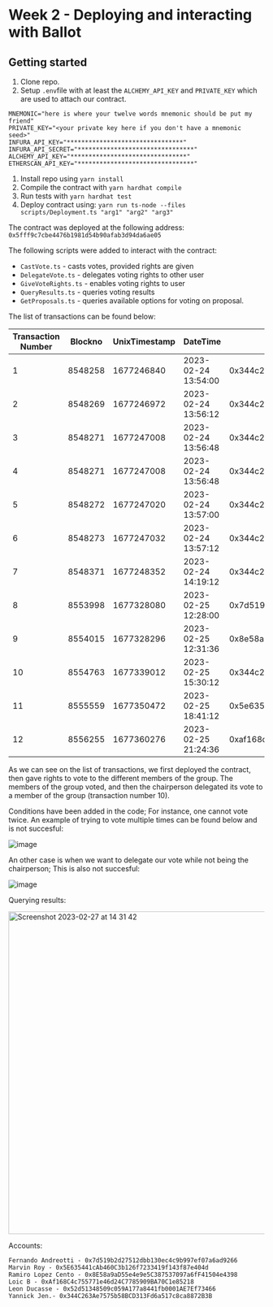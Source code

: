 Week 2 - Deploying and interacting with Ballot
===========================

Getting started
-------------------

1. Clone repo.
2. Setup `.env`file with at least the `ALCHEMY_API_KEY` and `PRIVATE_KEY` which are used to attach our contract. 
````
MNEMONIC="here is where your twelve words mnemonic should be put my friend"
PRIVATE_KEY="<your private key here if you don't have a mnemonic seed>"
INFURA_API_KEY="********************************"
INFURA_API_SECRET="********************************"
ALCHEMY_API_KEY="********************************"
ETHERSCAN_API_KEY="********************************"
````

1. Install repo using `yarn install`
2. Compile the contract with `yarn hardhat compile`
3. Run tests with `yarn hardhat test`
4. Deploy contract using: `yarn run ts-node --files scripts/Deployment.ts "arg1" "arg2" "arg3"`

The contract was deployed at the following address: `0x5fff9c7cbe4476b1981d54b90afab3d94da6ae05`

The following scripts were added to interact with the contract:
- `CastVote.ts` - casts votes, provided rights are given
- `DelegateVote.ts` - delegates voting rights to other user
- `GiveVoteRights.ts` - enables voting rights to user
- `QueryResults.ts` - queries voting results
- `GetProposals.ts` - queries available options for voting on proposal.

The list of transactions can be found below:

| Transaction Number | Blockno | UnixTimestamp | DateTime            | From                                       | To ContractAddress                         | TxnFee(ETH)       | Method             |
|--------------------|---------|---------------|---------------------|--------------------------------------------|--------------------------------------------|-------------------|--------------------|
| 1                  | 8548258 | 1677246840    | 2023-02-24 13:54:00 | 0x344c263ae7575b58bcd313fd6a517c8ca8872b3b | 0x5fff9c7cbe4476b1981d54b90afab3d94da6ae05 | 0.029798703223706 | 0x60806040         |
| 2                  | 8548269 | 1677246972    | 2023-02-24 13:56:12 | 0x344c263ae7575b58bcd313fd6a517c8ca8872b3b | 0x5fff9c7cbe4476b1981d54b90afab3d94da6ae05 | 0.001234433654171 | Give Right To Vote |
| 3                  | 8548271 | 1677247008    | 2023-02-24 13:56:48 | 0x344c263ae7575b58bcd313fd6a517c8ca8872b3b | 0x5fff9c7cbe4476b1981d54b90afab3d94da6ae05 | 0.001158544805724 | Give Right To Vote |
| 4                  | 8548271 | 1677247008    | 2023-02-24 13:56:48 | 0x344c263ae7575b58bcd313fd6a517c8ca8872b3b | 0x5fff9c7cbe4476b1981d54b90afab3d94da6ae05 | 0.001158544805724 | Give Right To Vote |
| 5                  | 8548272 | 1677247020    | 2023-02-24 13:57:00 | 0x344c263ae7575b58bcd313fd6a517c8ca8872b3b | 0x5fff9c7cbe4476b1981d54b90afab3d94da6ae05 | 0.001241973801601 | Give Right To Vote |
| 6                  | 8548273 | 1677247032    | 2023-02-24 13:57:12 | 0x344c263ae7575b58bcd313fd6a517c8ca8872b3b | 0x5fff9c7cbe4476b1981d54b90afab3d94da6ae05 | 0.001196217877643 | Give Right To Vote |
| 7                  | 8548371 | 1677248352    | 2023-02-24 14:19:12 | 0x344c263ae7575b58bcd313fd6a517c8ca8872b3b | 0x5fff9c7cbe4476b1981d54b90afab3d94da6ae05 | 0.000918333676423 | Give Right To Vote |
| 8                  | 8553998 | 1677328080    | 2023-02-25 12:28:00 | 0x7d519b2d27512dbb130ec4c9b997ef07a6ad9266 | 0x5fff9c7cbe4476b1981d54b90afab3d94da6ae05 | 0.003510103469394 | Vote               |
| 9                  | 8554015 | 1677328296    | 2023-02-25 12:31:36 | 0x8e58a9ad55e4e9e5c387537097a6ff41504e4398 | 0x5fff9c7cbe4476b1981d54b90afab3d94da6ae05 | 0.0025632106952   | Vote               |
| 10                 | 8554763 | 1677339012    | 2023-02-25 15:30:12 | 0x344c263ae7575b58bcd313fd6a517c8ca8872b3b | 0x5fff9c7cbe4476b1981d54b90afab3d94da6ae05 | 0.001481007224113 | Delegate           |
| 11                 | 8555559 | 1677350472    | 2023-02-25 18:41:12 | 0x5e635441cab460c3b126f7233419f143f87e404d | 0x5fff9c7cbe4476b1981d54b90afab3d94da6ae05 | 0.000329521332831 | Vote               |
| 12                 | 8556255 | 1677360276    | 2023-02-25 21:24:36 | 0xaf168c4c755771e46d24c7785909ba70c1e85218 | 0x5fff9c7cbe4476b1981d54b90afab3d94da6ae05 | 0.00026668567848  | Vote               |

As we can see on the list of transactions, we first deployed the contract, then gave rights to vote to the different members of the group. The members of the group voted, and then the chairperson delegated its vote to a member of the group (transaction number 10).

Conditions have been added in the code; For instance, one cannot vote twice. An example of trying to vote multiple times can be found below and is not succesful:

![image](https://user-images.githubusercontent.com/92883939/221441821-98008a05-ed22-479f-9f60-9977c3b0e23a.png)

An other case is when we want to delegate our vote while not being the chairperson; This is also not succesful:

![image](https://user-images.githubusercontent.com/92883939/221441872-6fbe4297-5880-4610-866b-cf8a00b7f6c5.png)

Querying results:

<img width="635" alt="Screenshot 2023-02-27 at 14 31 42" src="https://user-images.githubusercontent.com/69082711/221585745-c523fe84-e273-41de-acc3-530960cf7faa.png">

Accounts:

    Fernando Andreotti - 0x7d519b2d27512dbb130ec4c9b997ef07a6ad9266
    Marvin Roy - 0x5E635441cAb460C3b126f7233419f143f87e404d
    Ramiro Lopez Cento - 0x8E58a9aD55e4e9e5C387537097a6fF41504e4398
    Loic B - 0xAf168C4c755771e46d24C7785909BA70C1e85218
    Leon Ducasse - 0x52d51348509c059A177a8441fb0001AE7Ef73466
    Yannick Jen.- 0x344C263Ae7575b58BCD313Fd6a517c8ca8872B3B
